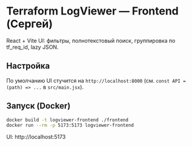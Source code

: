 
# Terraform LogViewer — Frontend (Сергей)

React + Vite UI: фильтры, полнотекстовый поиск, группировка по tf_req_id, lazy JSON.

## Настройка
По умолчанию UI стучится на `http://localhost:8000` (см. `const API = (path) => ...` в `src/main.jsx`).

## Запуск (Docker)
```bash
docker build -t logviewer-frontend ./frontend
docker run --rm -p 5173:5173 logviewer-frontend
```
UI: http://localhost:5173
